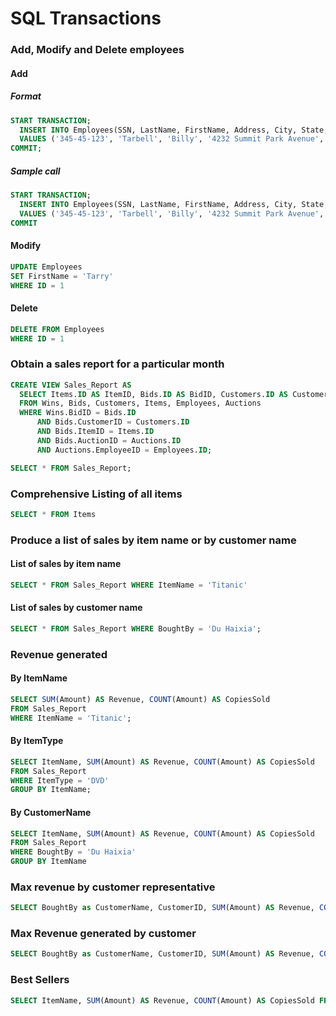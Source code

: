 # SQL Transactions

### Add, Modify and Delete employees

#### Add

##### Format
```SQL
START TRANSACTION;
  INSERT INTO Employees(SSN, LastName, FirstName, Address, City, State, ZipCode, Telephone, StartDate, HourlyRate, Type)
  VALUES ('345-45-123', 'Tarbell', 'Billy', '4232 Summit Park Avenue', 'Brewton','AL', 36426,'251-212-0863','1994-02-02 00:00:00',60.00,'CustRep');
COMMIT;
```

##### Sample call

```SQL
START TRANSACTION;
  INSERT INTO Employees(SSN, LastName, FirstName, Address, City, State, ZipCode, Telephone, StartDate, HourlyRate, Type)
  VALUES ('345-45-123', 'Tarbell', 'Billy', '4232 Summit Park Avenue', 'Brewton','AL', 36426,'251-212-0863','1994-02-02 00:00:00',60.00,'CustRep');
COMMIT
```

#### Modify
```SQL
UPDATE Employees
SET FirstName = 'Tarry'
WHERE ID = 1
```

#### Delete

```SQL
DELETE FROM Employees
WHERE ID = 1
```

### Obtain a sales report for a particular month

```SQL
CREATE VIEW Sales_Report AS
  SELECT Items.ID AS ItemID, Bids.ID AS BidID, Customers.ID AS CustomerID, Employees.ID AS MonitorID, Wins.Time AS Time, concat(Customers.LastName, ' ', Customers.FirstName) AS BoughtBy, Bids.Amount AS Amount, Customers.Email As Email, Items.Name AS ItemName, Items.Type AS ItemType, concat(Employees.FirstName, ' ', Employees.LastName) AS MonitorName
  FROM Wins, Bids, Customers, Items, Employees, Auctions
  WHERE Wins.BidID = Bids.ID
      AND Bids.CustomerID = Customers.ID
      AND Bids.ItemID = Items.ID
      AND Bids.AuctionID = Auctions.ID
      AND Auctions.EmployeeID = Employees.ID;

SELECT * FROM Sales_Report;
```

### Comprehensive Listing of all items

```SQL
SELECT * FROM Items
```

### Produce a list of sales by item name or by customer name

#### List of sales by item name
```SQL
SELECT * FROM Sales_Report WHERE ItemName = 'Titanic'
```

#### List of sales by customer name
```SQL
SELECT * FROM Sales_Report WHERE BoughtBy = 'Du Haixia';
```

### Revenue generated

#### By ItemName
```SQL
SELECT SUM(Amount) AS Revenue, COUNT(Amount) AS CopiesSold
FROM Sales_Report
WHERE ItemName = 'Titanic';
```

#### By ItemType

```SQL
SELECT ItemName, SUM(Amount) AS Revenue, COUNT(Amount) AS CopiesSold
FROM Sales_Report
WHERE ItemType = 'DVD'
GROUP BY ItemName;
```

#### By CustomerName

```SQL
SELECT ItemName, SUM(Amount) AS Revenue, COUNT(Amount) AS CopiesSold
FROM Sales_Report
WHERE BoughtBy = 'Du Haixia'
GROUP BY ItemName
```
### Max revenue by customer representative

```SQL
SELECT BoughtBy as CustomerName, CustomerID, SUM(Amount) AS Revenue, COUNT(Amount) AS ItemsPurchased FROM Sales_Report GROUP BY MonitorID ORDER BY Revenue DESC LIMIT 1
```

### Max Revenue generated by customer

```SQL
SELECT BoughtBy as CustomerName, CustomerID, SUM(Amount) AS Revenue, COUNT(Amount) AS ItemsPurchased FROM Sales_Report GROUP BY MonitorSSN ORDER BY Revenue DESC LIMIT 1
```

### Best Sellers

```SQL
SELECT ItemName, SUM(Amount) AS Revenue, COUNT(Amount) AS CopiesSold FROM Sales_Report GROUP BY ItemID ORDER BY Revenue DESC
```
